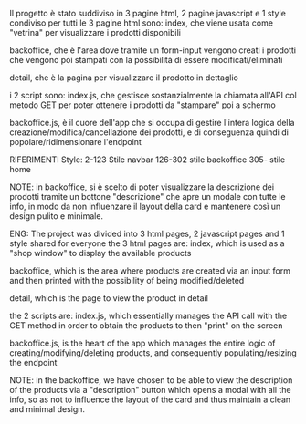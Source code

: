 Il progetto è stato suddiviso in 3 pagine html, 2 pagine javascript e 1 style condiviso per tutti
le 3 pagine html sono:
index, che viene usata come "vetrina" per visualizzare i prodotti disponibili

backoffice, che è l'area dove tramite un form-input vengono creati i prodotti che vengono poi stampati con la possibilità di essere modificati/eliminati

detail, che è la pagina per visualizzare il prodotto in dettaglio

i 2 script sono:
index.js, che gestisce sostanzialmente la chiamata all'API col metodo GET per poter ottenere i prodotti da "stampare" poi a schermo

backoffice.js, è il cuore dell'app che si occupa di gestire l'intera logica della creazione/modifica/cancellazione dei prodotti, e di conseguenza quindi di popolare/ridimensionare l'endpoint

RIFERIMENTI Style: 
2-123 Stile navbar
126-302 stile backoffice
305-    stile home

NOTE: in backoffice, si è scelto di poter visualizzare la descrizione dei prodotti tramite un bottone "descrizione" che apre un modale con tutte le info, in modo da non influenzare il layout della card e mantenere così un design pulito e minimale.


ENG: The project was divided into 3 html pages, 2 javascript pages and 1 style shared for everyone
the 3 html pages are:
index, which is used as a "shop window" to display the available products

backoffice, which is the area where products are created via an input form and then printed with the possibility of being modified/deleted

detail, which is the page to view the product in detail

the 2 scripts are:
index.js, which essentially manages the API call with the GET method in order to obtain the products to then "print" on the screen

backoffice.js, is the heart of the app which manages the entire logic of creating/modifying/deleting products, and consequently populating/resizing the endpoint

NOTE: in the backoffice, we have chosen to be able to view the description of the products via a "description" button which opens a modal with all the info, so as not to influence the layout of the card and thus maintain a clean and minimal design.
